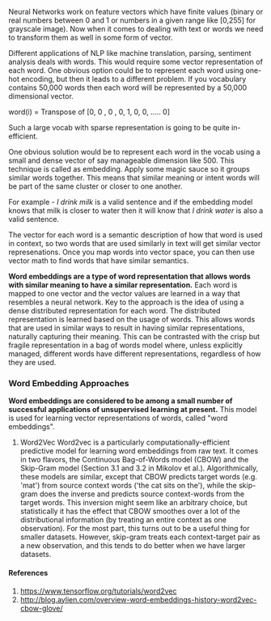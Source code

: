 Neural Networks work on feature vectors which have finite values (binary or real numbers between 0 and 1 or numbers in a given range like [0,255] for grayscale image). Now when it comes to dealing with text or words we need to transform them as well in some form of vector. 

Different applications of NLP like machine translation, parsing, sentiment analysis deals with words. This would require some vector representation of each word. One obvious option could be to represent each word using one-hot encoding, but then it leads to a different problem. If you vocabulary contains 50,000 words then each word will be represented by a 50,000 dimensional vector. 

word(i) = Transpose of [0, 0 , 0 , 0, 1, 0, 0, ..... 0]

Such a large vocab with sparse representation is going to be quite in-efficient. 

One obvious solution would be to represent each word in the vocab using a small and dense vector of say manageable dimension like 500. This technique is called as embedding. Apply some magic sauce so it groups similar words together. This means that similar meaning or intent words will be part of the same cluster or closer to one another. 

For example - *I drink milk* is a valid sentence and if the embedding model knows that milk is closer to water then it will know that *I drink water* is also a valid sentence. 

The vector for each word is a semantic description of how that word is used in context, so two words that are used similarly in text will get similar vector represenations. Once you map words into vector space, you can then use vector math to find words that have similar semantics.

**Word embeddings are a type of word representation that allows words with similar meaning to have a similar representation.**
Each word is mapped to one vector and the vector values are learned in a way that resembles a neural network. Key to the approach is the idea of using a dense distributed representation for each word. The distributed representation is learned based on the usage of words. This allows words that are used in similar ways to result in having similar representations, naturally capturing their meaning. This can be contrasted with the crisp but fragile representation in a bag of words model where, unless explicitly managed, different words have different representations, regardless of how they are used.

### Word Embedding Approaches
**Word embeddings are considered to be among a small number of successful applications of unsupervised learning at present.** This model is used for learning vector representations of words, called "word embeddings".

1. Word2Vec
Word2vec is a particularly computationally-efficient predictive model for learning word embeddings from raw text.  It comes in two flavors, the Continuous Bag-of-Words model (CBOW) and the Skip-Gram model (Section 3.1 and 3.2 in Mikolov et al.). Algorithmically, these models are similar, except that CBOW predicts target words (e.g. 'mat') from source context words ('the cat sits on the'), while the skip-gram does the inverse and predicts source context-words from the target words. This inversion might seem like an arbitrary choice, but statistically it has the effect that CBOW smoothes over a lot of the distributional information (by treating an entire context as one observation). For the most part, this turns out to be a useful thing for smaller datasets. However, skip-gram treats each context-target pair as a new observation, and this tends to do better when we have larger datasets. 






#### References
1. https://www.tensorflow.org/tutorials/word2vec
2. http://blog.aylien.com/overview-word-embeddings-history-word2vec-cbow-glove/

